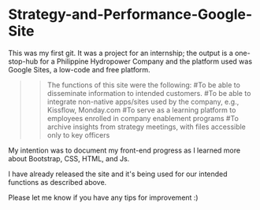 # Strategy-and-Performance-Google-Site
This was my first git. It was a project for an internship; the output is a one-stop-hub for a Philippine Hydropower Company and the platform used was Google Sites, a low-code and free platform.

>>The functions of this site were the following:
#To be able to disseminate information to intended customers.
#To be able to integrate non-native apps/sites used by the company, e.g., Kissflow, Monday.com
#To serve as a learning platform to employees enrolled in company enablement programs
#To archive insights from strategy meetings, with files accessible only to key officers

My intention was to document my front-end progress as I learned more about Bootstrap, CSS, HTML, and Js.

I have already released the site and it's being used for our intended functions as described above.

Please let me know if you have any tips for improvement :) 
